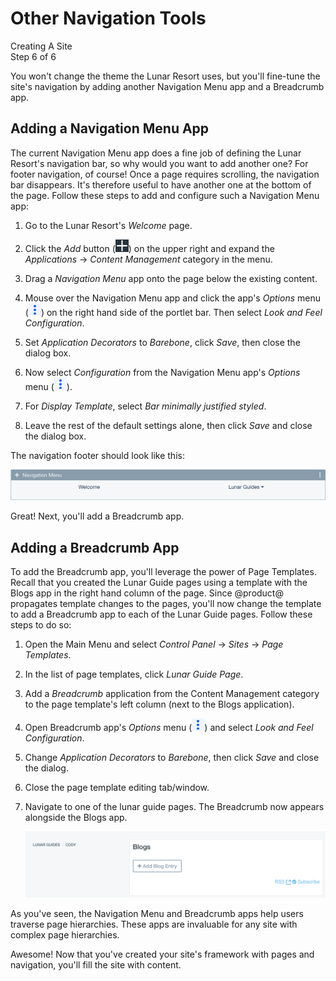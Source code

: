 # Other Navigation Tools [](id=site-navigation)

<div class="learn-path-step">
    <p>Creating A Site<br>Step 6 of 6</p>
</div>


You won't change the theme the Lunar Resort uses, but you'll fine-tune the 
site's navigation by adding another Navigation Menu app and a Breadcrumb app. 

## Adding a Navigation Menu App [](id=adding-a-navigation-menu-app)

The current Navigation Menu app does a fine job of defining the Lunar Resort's 
navigation bar, so why would you want to add another one? For footer navigation,
of course! Once a page requires scrolling, the navigation bar disappears. It's
therefore useful to have another one at the bottom of the page. Follow these
steps to add and configure such a Navigation Menu app: 

1.  Go to the Lunar Resort's *Welcome* page. 

2.  Click the *Add* button 
    (![Add](../../../images/icon-add-app.png)) on the upper right and expand the 
    *Applications* &rarr; *Content Management* category in the menu. 

3.  Drag a *Navigation Menu* app onto the page below the existing content. 

4.  Mouse over the Navigation Menu app and click the app's *Options* menu 
    (![Options](../../../images/icon-app-options.png)) on the right hand side of 
    the portlet bar. Then select *Look and Feel Configuration*.

5.  Set *Application Decorators* to *Barebone*, click *Save*, then close the 
    dialog box. 

6.  Now select *Configuration* from the Navigation Menu app's *Options* menu 
    (![Options](../../../images/icon-app-options.png)). 

7.  For *Display Template*, select *Bar minimally justified styled*. 

8.  Leave the rest of the default settings alone, then click *Save* and close 
    the dialog box. 

The navigation footer should look like this: 

![Figure x: The Welcome page now has a navigation footer.](../../../images/001-nav-footer.png)

Great! Next, you'll add a Breadcrumb app. 

## Adding a Breadcrumb App [](id=adding-a-breadcrumb-app)

To add the Breadcrumb app, you'll leverage the power of Page Templates. Recall
that you created the Lunar Guide pages using a template with the Blogs app in
the right hand column of the page. Since @product@ propagates template changes
to the pages, you'll now change the template to add a Breadcrumb app to each of
the Lunar Guide pages. Follow these steps to do so: 

1.  Open the Main Menu and select *Control Panel* &rarr; *Sites* &rarr; *Page
    Templates*. 

2.  In the list of page templates, click *Lunar Guide Page*. 

3.  Add a *Breadcrumb* application from the Content Management category to the
    page template's left column (next to the Blogs application). 

4.  Open Breadcrumb app's *Options* menu 
    (![Options](../../../images/icon-app-options.png)) and select *Look and Feel 
    Configuration*. 

5.  Change *Application Decorators* to *Barebone*, then click *Save* and close 
    the dialog. 

6.  Close the page template editing tab/window. 

7.  Navigate to one of the lunar guide pages. The Breadcrumb now appears 
    alongside the Blogs app. 

    ![Figure x: After adding the Breadcrumb app to the page template, the app appears on each lunar guide page, to the left of the Blogs app.](../../../images/001-breadcrumb-jim.png)

As you've seen, the Navigation Menu and Breadcrumb apps help users traverse page 
hierarchies. These apps are invaluable for any site with complex page 
hierarchies. 

Awesome! Now that you've created your site's framework with pages and
navigation, you'll fill the site with content. 
